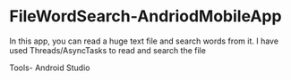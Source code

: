 # FileWordSearch-AndriodMobileApp

In this app, you can read a huge text file and search words from it. I have used Threads/AsyncTasks to read and search the file

Tools- Android Studio
